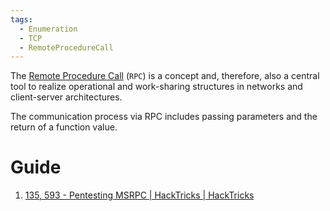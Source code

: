 ```yaml
---
tags:
  - Enumeration
  - TCP
  - RemoteProcedureCall
---
```

The [Remote Procedure Call](https://www.geeksforgeeks.org/remote-procedure-call-rpc-in-operating-system/) (`RPC`) is a concept and, therefore, also a central tool to realize operational and work-sharing structures in networks and client-server architectures. 

The communication process via RPC includes passing parameters and the return of a function value.
# Guide

1. [135, 593 - Pentesting MSRPC | HackTricks | HackTricks](https://book.hacktricks.xyz/network-services-pentesting/135-pentesting-msrpc)